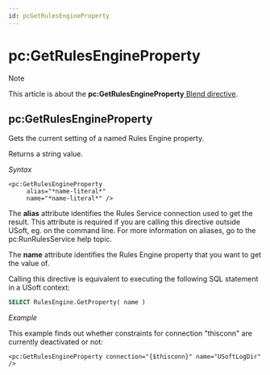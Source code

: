 ```yaml
---
id: pcGetRulesEngineProperty
---
```


# pc:GetRulesEngineProperty



> [!NOTE]
> This article is about the **pc:GetRulesEngineProperty**[ Blend directive](/docs/Repositories/Blend_directives).

## **pc:GetRulesEngineProperty**

Gets the current setting of a named Rules Engine property.

Returns a string value.

*Syntax*

```
<pc:GetRulesEngineProperty
     alias="*name-literal*"
     name="*name-literal*" />
```

The **alias** attribute identifies the Rules Service connection used to get the result. This attribute is required if you are calling this directive outside USoft, eg. on the command line. For more information on aliases, go to the pc:RunRulesService help topic.

The **name** attribute identifies the Rules Engine property that you want to get the value of.

Calling this directive is equivalent to executing the following SQL statement in a USoft context:

```sql
SELECT RulesEngine.GetProperty( name )
```

*Example*

This example finds out whether constraints for connection "thisconn" are currently deactivated or not:

```language-xml
<pc:GetRulesEngineProperty connection="{$thisconn}" name="USoftLogDir" />
```

 